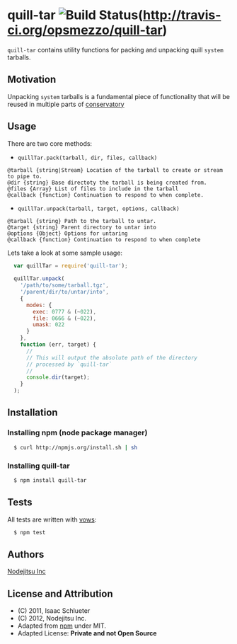 # quill-tar ![Build Status](https://secure.travis-ci.org/opsmezzo/quill-tar.png)(http://travis-ci.org/opsmezzo/quill-tar)

`quill-tar` contains utility functions for packing and unpacking quill `system` tarballs. 

## Motivation

Unpacking `system` tarballs is a fundamental piece of functionality that will be reused in multiple parts of [conservatory][0]

## Usage

There are two core methods:

* `quillTar.pack(tarball, dir, files, callback)`

``` 
@tarball {string|Stream} Location of the tarball to create or stream to pipe to.
@dir {string} Base directoty the tarball is being created from.
@files {Array} List of files to include in the tarball
@callback {function} Continuation to respond to when complete.
```

* `quillTar.unpack(tarball, target, options, callback)`

```
@tarball {string} Path to the tarball to untar.
@target {string} Parent directory to untar into
@options {Object} Options for untaring
@callback {function} Continuation to respond to when complete
```  
  
Lets take a look at some sample usage:

``` js
  var quillTar = require('quill-tar');
  
  quillTar.unpack(
    '/path/to/some/tarball.tgz',
    '/parent/dir/to/untar/into',
    {
      modes: {
        exec: 0777 & (~022), 
        file: 0666 & (~022),
        umask: 022
      }
    },
    function (err, target) {
      //
      // This will output the absolute path of the directory
      // processed by `quill-tar`
      //
      console.dir(target);
    }
  );
```

## Installation

### Installing npm (node package manager)

``` bash
  $ curl http://npmjs.org/install.sh | sh
```

### Installing quill-tar

``` bash
  $ npm install quill-tar
```

## Tests

All tests are written with [vows][1]:

``` bash
  $ npm test
```

## Authors
[Nodejitsu Inc][2]

## License and Attribution

* (C) 2011, Isaac Schlueter
* (C) 2012, Nodejitsu Inc. 
* Adapted from [npm][3] under MIT. 
* Adapted License: **Private and not Open Source**

[0]: http://github.com/nodejitsu/conservatory
[1]: http://vowsjs.org
[2]: http://nodejitsu.com
[3]: http://npmjs.org